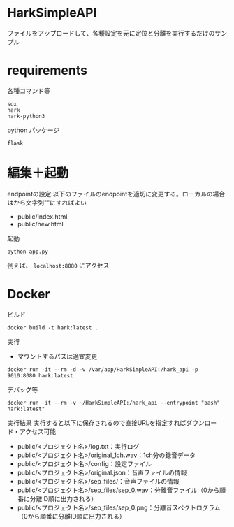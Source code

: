 # HarkSimpleAPI
ファイルをアップロードして、各種設定を元に定位と分離を実行するだけのサンプル

requirements
=======
各種コマンド等
```
sox
hark
hark-python3
```

python パッケージ
```
flask
```

編集＋起動
=======
endpointの設定:以下のファイルのendpointを適切に変更する。ローカルの場合はから文字列""にすればよい
- public/index.html
- public/new.html

起動
```
python app.py
```
例えば、
`localhost:8080`
にアクセス

Docker
=======
ビルド
```
docker build -t hark:latest .
```

実行
- マウントするパスは適宜変更
```
docker run -it --rm -d -v /var/app/HarkSimpleAPI:/hark_api -p 9010:8080 hark:latest
```

デバッグ等
```
docker run -it --rm -v ~/HarkSimpleAPI:/hark_api --entrypoint "bash" hark:latest"
```

実行結果
実行すると以下に保存されるので直接URLを指定すればダウンロード・アクセス可能
- public/<プロジェクト名>/log.txt：実行ログ
- public/<プロジェクト名>/original_1ch.wav：1ch分の録音データ
- public/<プロジェクト名>/config：設定ファイル
- public/<プロジェクト名>/original.json：音声ファイルの情報
- public/<プロジェクト名>/sep_files/：音声ファイルの情報
- public/<プロジェクト名>/sep_files/sep_0.wav：分離音ファイル（0から順番に分離ID順に出力される）
- public/<プロジェクト名>/sep_files/sep_0.png：分離音スペクトログラム（0から順番に分離ID順に出力される）




